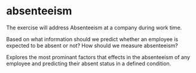# absenteeism

The exercise will address Absenteeism at a company during work time.

Based on what information should we predict whether an employee is expected to be absent or not?
How should we measure absenteeism?

Explores the most prominant factors that effects in the absenteeism of any employee and predicting their absent status in a defined condition.
